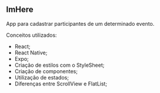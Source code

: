 ## ImHere

App para cadastrar participantes de um determinado evento.

Conceitos utilizados:
- React;
- React Native;
- Expo;
- Criação de estilos com o StyleSheet;
- Criação de componentes;
- Utilização de estados;
- Diferenças entre ScrollView e FlatList;

